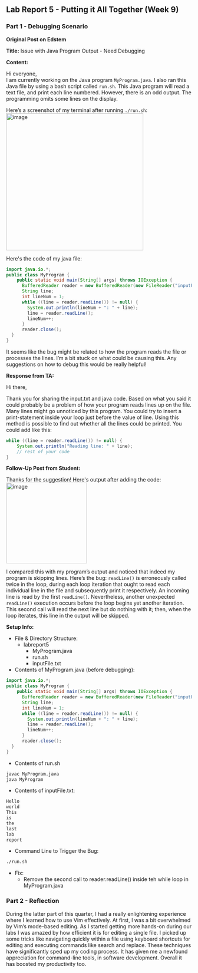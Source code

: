 ## Lab Report 5 - Putting it All Together (Week 9)

### Part 1 - Debugging Scenario

**Original Post on Edstem**

**Title:** Issue with Java Program Output - Need Debugging

**Content:**

Hi everyone,\
I am currently working on the Java program `MyProgram.java`. I also ran this Java file by using a
bash script called `run.sh`. This Java program will read a text file, and print each line numbered.
However, there is an odd output. The programming omits some lines on the display.

Here’s a screenshot of my terminal after running `./run.sh`:\
<img width="372" alt="image" src="https://github.com/PIPICHANG-QAQ/cse15l-lab_reports/assets/134361847/dbffbdfe-1081-4d60-a10b-9d0e8a1345be">

Here's the code of my java file:
```java
import java.io.*;
public class MyProgram {
    public static void main(String[] args) throws IOException {
      BufferedReader reader = new BufferedReader(new FileReader("inputFile.txt"));
      String line;
      int lineNum = 1;
      while ((line = reader.readLine()) != null) {
        System.out.println(lineNum + ": " + line);
        line = reader.readLine();
        lineNum++;
      }
      reader.close();
  }
}
```
It seems like the bug might be related to how the program reads the file or processes the lines.
I’m a bit stuck on what could be causing this. Any suggestions on how to debug this would be
really helpful!

**Response from TA:**

Hi there,

Thank you for sharing the input.txt and java code. Based on what you said it could probably be a
problem of how your program reads lines up on the file. Many lines might go unnoticed by this
program. You could try to insert a print-statement inside your loop just before the value of line.
Using this method is possible to find out whether all the lines could be printed. You could add
like this:
```java
while ((line = reader.readLine()) != null) {
    System.out.println("Reading line: " + line);
    // rest of your code
}
```
**Follow-Up Post from Student:**

Thanks for the suggestion! Here's output after adding the code:\
<img width="219" alt="image" src="https://github.com/PIPICHANG-QAQ/cse15l-lab_reports/assets/134361847/677d89a0-1c70-448a-ae31-b0814292ab8f">

I compared this with my program’s output and noticed that indeed my program is skipping lines.
Here’s the bug: `readLine()` is erroneously called twice in the loop, during each loop iteration that
ought to read each individual line in the file and subsequently print it respectively. An incoming
line is read by the first `readLine()`. Nevertheless, another unexpected `readLine()` execution occurs
before the loop begins yet another iteration. This second call will read the next line but do
nothing with it; then, when the loop iterates, this line in the output will be skipped.

**Setup Info:**
- File & Directory Structure:
  - labreport5
    - MyProgram.java
    - run.sh
    - inputFile.txt
- Contents of MyProgram.java (before debugging):
```java
import java.io.*;
public class MyProgram {
    public static void main(String[] args) throws IOException {
      BufferedReader reader = new BufferedReader(new FileReader("inputFile.txt"));
      String line;
      int lineNum = 1;
      while ((line = reader.readLine()) != null) {
        System.out.println(lineNum + ": " + line);
        line = reader.readLine();
        lineNum++;
      }
      reader.close();
  }
}
```
- Contents of run.sh
```bash
javac MyProgram.java
java MyProgram
```
- Contents of inputFile.txt:
```txt
Hello
world
This
is
the
last
lab
report
```
- Command Line to Trigger the Bug:
```bash
./run.sh
```
- Fix:
  - Remove the second call to reader.readLine() inside teh while loop in MyProgram.java
 
### Part 2 - Reflection

During the latter part of this quarter, I had a really enlightening experience where I learned how to use Vim effectively. At first, I was a bit overwhelmed by Vim’s mode-based editing. As I started getting more hands-on during our labs I was amazed by how efficient it is for editing a single file. I
picked up some tricks like navigating quickly within a file using keyboard shortcuts for editing and
executing commands like search and replace. These techniques have significantly sped up my
coding process. It has given me a newfound appreciation for command-line tools, in software
development. Overall it has boosted my productivity too.

